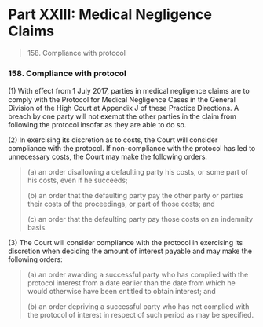 # Part XXIII: Medical Negligence Claims

> 158\. Compliance with protocol

### 158. Compliance with protocol <a href="#id-158-compliance-with-protocol" id="id-158-compliance-with-protocol"></a>

(1) With eﬀect from 1 July 2017, parties in medical negligence claims are to comply with the Protocol for Medical Negligence Cases in the General Division of the High Court at Appendix J of these Practice Directions. A breach by one party will not exempt the other parties in the claim from following the protocol insofar as they are able to do so.

(2) In exercising its discretion as to costs, the Court will consider compliance with the protocol. If non-compliance with the protocol has led to unnecessary costs, the Court may make the following orders:

> (a) an order disallowing a defaulting party his costs, or some part of his costs, even if he succeeds;
>
> (b) an order that the defaulting party pay the other party or parties their costs of the proceedings, or part of those costs; and
>
> (c) an order that the defaulting party pay those costs on an indemnity basis.

(3) The Court will consider compliance with the protocol in exercising its discretion when deciding the amount of interest payable and may make the following orders:

> (a) an order awarding a successful party who has complied with the protocol interest from a date earlier than the date from which he would otherwise have been entitled to obtain interest; and
>
> (b) an order depriving a successful party who has not complied with the protocol of interest in respect of such period as may be specified.
